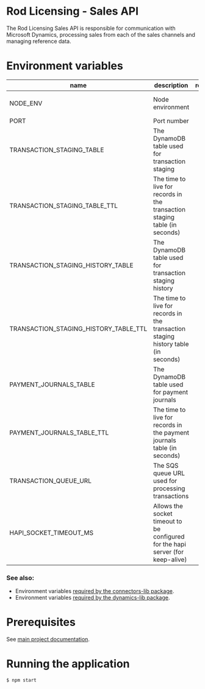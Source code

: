 # Rod Licensing - Sales API

The Rod Licensing Sales API is responsible for communication with Microsoft Dynamics, processing sales from each of the sales channels and managing reference data.

# Environment variables

| name                                  | description                                                                        | required | default   | valid                         | notes |
| ------------------------------------- | ---------------------------------------------------------------------------------- | :------: | --------- | ----------------------------- | ----- |
| NODE_ENV                              | Node environment                                                                   |    no    |           | development, test, production |       |
| PORT                                  | Port number                                                                        |    no    | 4000      |                               |       |
| TRANSACTION_STAGING_TABLE             | The DynamoDB table used for transaction staging                                    |   yes    |           |                               |       |
| TRANSACTION_STAGING_TABLE_TTL         | The time to live for records in the transaction staging table (in seconds)         |    no    | 168 hours |                               |       |
| TRANSACTION_STAGING_HISTORY_TABLE     | The DynamoDB table used for transaction staging history                            |   yes    |           |                               |       |
| TRANSACTION_STAGING_HISTORY_TABLE_TTL | The time to live for records in the transaction staging history table (in seconds) |    no    | 90 days   |                               |       |
| PAYMENT_JOURNALS_TABLE                | The DynamoDB table used for payment journals                                       |   yes    |           |                               |       |
| PAYMENT_JOURNALS_TABLE_TTL            | The time to live for records in the payment journals table (in seconds)            |    no    | 168 hours |                               |       |
| TRANSACTION_QUEUE_URL                 | The SQS queue URL used for processing transactions                                 |   yes    |           |                               |       |
| HAPI_SOCKET_TIMEOUT_MS                | Allows the socket timeout to be configured for the hapi server (for keep-alive)    |    no    | 2 minutes |                               |       |

### See also:

- Environment variables [required by the connectors-lib package](../connectors-lib/README.md).
- Environment variables [required by the dynamics-lib package](../dynamics-lib/README.md).

# Prerequisites

See [main project documentation](../../README.md).

# Running the application

`$ npm start`
